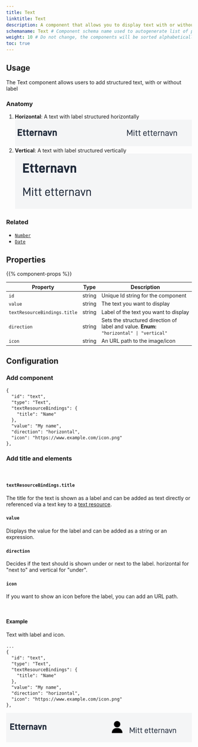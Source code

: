 ```yaml
---
title: Text
linktitle: Text
description: A component that allows you to display text with or without label.
schemaname: Text # Component schema name used to autogenerate list of properties from json schema (replace with appropriate component name)
weight: 10 # Do not change, the components will be sorted alphabetically
toc: true
---
```


## Usage

The Text component allows users to add structured text, with or without label

### Anatomy

1. **Horizontal**: A text with label structured horizontally
    ![Text horizontal anatomy](text-horizontal.png "Text Horizontal")
2. **Vertical**: A text with label structured vertically 
     ![Text vertical anatomy](text-vertical.png "Text vertical")


<!-- 
Add the following sections if relevant:

### Behavior

(How the component behaves in different contexts)

### Style

(Visual styling (e.g. alignment, padding, dos and don'ts))

### Best Practices

(Industry standards, dos and don'ts)

### Content guidelines

(E.g. punctuation rules, standard labels, etc.)

### Accessibility

(Component-specific best practices for accessibility.)

### Mobile

(How to apply component in mobile environments.)

-->
### Related

- [`Number`](../number/)
- [`Date`](../date/)

## Properties

{{% component-props %}}

| **Property** | **Type**                                       | **Description** |
|--------------|------------------------------------------------|-----------------|
| `id`   | string | Unique Id string for the component|
| `value`   | string | The text you want to display |
| `textResourceBindings.title` | string | Label of the text you want to display  |
| `direction`   | string | Sets the structured direction of label and value. **Enum:** `"horizontal" \| "vertical"` |
| `icon`   | string | An URL path to the image/icon |

<!-- The following is an autogenerated list of the properties available for {{% title %}} based on the component's JSON schema file (linked below).

{{% notice warning %}}
We are currently updating how we implement components, and the list of properties may not be entirely accurate.
{{% /notice %}}

The `component-props` shortcode automatically generates a list of component properties from the component's json schema.
The component name can be explicitly given as argument (e.g. `component-props "Grid"`).
If no argument is given, the shortcode pulls the component name from 'schemaname' in the frontmatter.

 -->

## Configuration

### Add component

```json{hl_lines="6-"}
{
  "id": "text",
  "type": "Text",
  "textResourceBindings": {
    "title": "Name"
  },
  "value": "My name",
  "direction": "horizontal",
  "icon": "https://www.example.com/icon.png"
},
```

### Add title and elements

<br>

#### `textResourceBindings.title`

The title for the text is shown as a label and can be added as text directly or referenced via a text key to a [text resource](/nb/altinn-studio/reference/ux/texts/#legge-til-og-endre-tekster-i-en-app).

#### `value`

Displays the value for the label and can be added as a string or an expression.

#### `direction`

Decides if the text should is shown under or next to the label. horizontal for "next to" and vertical for "under". 

#### `icon`

If you want to show an icon before the label, you can add an URL path.

<br>

#### Example

Text with label and icon.

```json{hl_lines=["9-12"]}
...
{
  "id": "text",
  "type": "Text",
  "textResourceBindings": {
    "title": "Name"
  },
  "value": "My name",
  "direction": "horizontal",
  "icon": "https://www.example.com/icon.png"
},
```
![Text example](<text-example-with-icon.png> "Text with icon and label")
